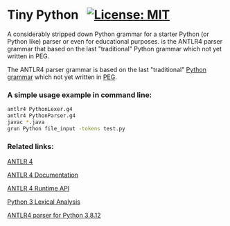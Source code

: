 # Tiny Python &nbsp; [![License: MIT](https://img.shields.io/badge/License-MIT-yellow.svg)](https://opensource.org/licenses/MIT)

A considerably stripped down Python grammar for a starter Python (or Python like) parser or even for educational purposes. 
is the ANTLR4 parser grammar that based on the last "traditional" Python grammar which not yet written in PEG.

The ANTLR4 parser grammar is based on the last "traditional" [Python grammar](https://docs.python.org/3.8/reference/grammar.html) which not yet written in [PEG](https://en.wikipedia.org/wiki/Parsing_expression_grammar).


### A simple usage example in command line:
```bash
antlr4 PythonLexer.g4
antlr4 PythonParser.g4
javac *.java
grun Python file_input -tokens test.py
```


### Related links:
[ANTLR 4](https://www.antlr.org/)

[ANTLR 4 Documentation](https://github.com/antlr/antlr4/tree/master/doc)

[ANTLR 4 Runtime API](https://www.antlr.org/api/Java/)

[Python 3 Lexical Analysis](https://docs.python.org/3/reference/lexical_analysis.html)

[ANTLR4 parser for Python 3.8.12](https://github.com/RobEin/ANTLR4-parser-for-Python-3.8.12)
